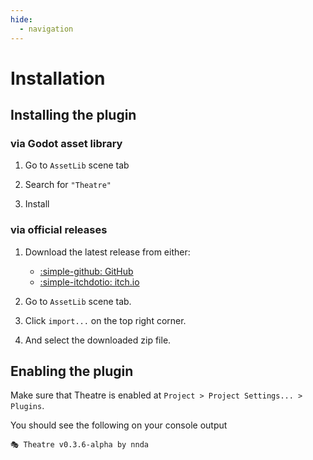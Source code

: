 ```yaml
---
hide:
  - navigation
---
```


# Installation

## Installing the plugin

### via Godot asset library

1. Go to `AssetLib` scene tab

2. Search for `"Theatre"`

3. Install

### via official releases

1. Download the latest release from either:
    - [:simple-github: GitHub](https://github.com/nndda/godot-theatre/)
    - [:simple-itchdotio: itch.io](https://nnda.itch.io/theatre)

2. Go to `AssetLib` scene tab.

3. Click `import...` on the top right corner.

4. And select the downloaded zip file.

## Enabling the plugin

Make sure that Theatre is enabled at `Project > Project Settings... > Plugins`.

You should see the following on your console output

```
🎭 Theatre v0.3.6-alpha by nnda
```